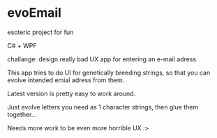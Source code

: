 # evoEmail

esoteric project for fun

C# + WPF

challange: design really bad UX app for entering an e-mail adress

This app tries to do UI for genetically breeding strings, so that you can evolve intended emial adress from them.

Latest version is pretty easy to work around.

Just evolve letters you need as 1 character strings, then glue them together...

Needs more work to be even more horrible UX :>
